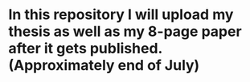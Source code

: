 # In this repository I will upload my thesis as well as my 8-page paper after it gets published. (Approximately end of July)
